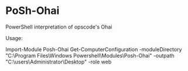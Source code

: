 PoSh-Ohai
=========

PowerShell interpretation of opscode's Ohai

Usage:

Import-Module Posh-Ohai
Get-ComputerConfiguration -moduleDirectory "C:\Program Files\Windows Powershell\Modules\Posh-Ohai" -outpath "C:\users\Administrator\Desktop" -role web

